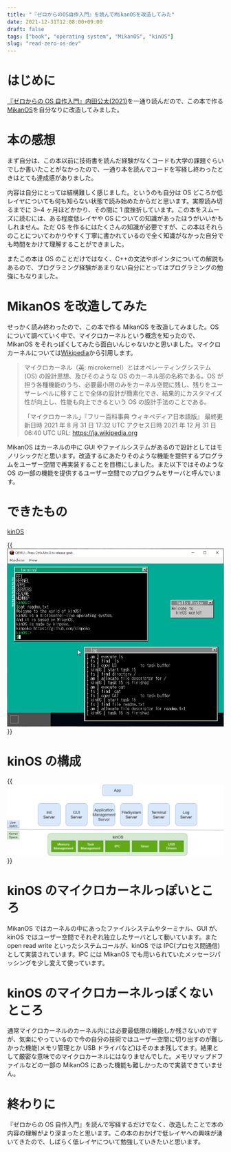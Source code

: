 ```yaml
---
title: "『ゼロからのOS自作入門』を読んでMikanOSを改造してみた"
date: 2021-12-31T12:08:00+09:00
draft: false
tags: ["book", "operating system", "MikanOS", "kinOS"]
slug: "read-zero-os-dev"
---
```


# はじめに

[『ゼロからの OS 自作入門』内田公太(2021)](https://www.amazon.co.jp/%E3%82%BC%E3%83%AD%E3%81%8B%E3%82%89%E3%81%AEOS%E8%87%AA%E4%BD%9C%E5%85%A5%E9%96%80-%E5%86%85%E7%94%B0-%E5%85%AC%E5%A4%AA/dp/4839975868)を一通り読んだので、この本で作る[MikanOS](https://github.com/uchan-nos/mikanos)を自分なりに改造してみました。

# 本の感想

まず自分は、この本以前に技術書を読んだ経験がなくコードも大学の課題ぐらいでしか書いたことがなかったので、一通り本を読んでコードを写経し終わったときはとても達成感がありました。

内容は自分にとっては結構難しく感じました。というのも自分は OS どころか低レイヤについても何も知らない状態で読み始めたからだと思います。実際読み切るまでに 3~4 ヶ月ほどかかり、その間に 1 度挫折しています。この本をスムーズに読むには、ある程度低レイヤや OS についての知識があったほうがいいかもしれません。ただ OS を作るにはたくさんの知識が必要ですが、この本はそれらのことについてわかりやすく丁寧に書かれているので全く知識がなかった自分でも時間をかけて理解することができました。

またこの本は OS のことだけではなく、C++の文法やポインタについての解説もあるので、プログラミング経験があまりない自分にとってはプログラミングの勉強にもなりました。

# MikanOS を改造してみた

せっかく読み終わったので、この本で作る MikanOS を改造してみました。OS について調べていく中で、マイクロカーネルという概念を知ったので、MikanOS をそれっぽくしてみたら面白いんじゃないかと思いました。マイクロカーネルについては[Wikipedia](https://ja.wikipedia.org/wiki/%E3%83%9E%E3%82%A4%E3%82%AF%E3%83%AD%E3%82%AB%E3%83%BC%E3%83%8D%E3%83%AB)から引用します。

> マイクロカーネル（英: microkernel）とはオペレーティングシステム (OS) の設計思想、及びそのような OS のカーネル部の名称である。OS が担う各種機能のうち、必要最小限のみをカーネル空間に残し、残りをユーザーレベルに移すことで全体の設計が簡素化でき、結果的にカスタマイズ性が向上し、性能も向上できるという OS の設計手法のことである。
>
> 「マイクロカーネル」『フリー百科事典 ウィキペディア日本語版』 最終更新日時 2021 年 8 月 31 日 17:32 UTC アクセス日時 2021 年 12 月 31 日 06:40 UTC URL: https://ja.wikipedia.org

MikanOS はカーネルの中に GUI やファイルシステムがあるので設計としてはモノリシックだと思います。改造するにあたりそのような機能を提供するプログラムをユーザー空間で再実装することを目標にしました。また以下ではそのような OS の一部の機能を提供するユーザー空間でのプログラムをサーバと呼んでいます。

# できたもの

[kinOS](https://github.com/kinpoko/kinOS)

{{<img src="screenshot.png" alt="screenshot" title="QEMUで起動させた様子">}}

# kinOS の構成

{{<img src="kinosarchit.drawio.png" alt="architecture" title="構成図">}}

# kinOS のマイクロカーネルっぽいところ

MikanOS ではカーネルの中にあったファイルシステムやターミナル、GUI が、kinOS ではユーザー空間でそれぞれ独立したサーバとして動いています。また open read write といったシステムコールが、kinOS では IPC(プロセス間通信)として実装されています。IPC には MikanOS でも用いられていたメッセージパッシングを少し変えて使っています。

# kinOS のマイクロカーネルっぽくないところ

通常マイクロカーネルのカーネル内には必要最低限の機能しか残さないのですが、気楽にやっているので今の自分の技術ではユーザー空間に切り出すのが難しかった機能(メモリ管理とか USB ドライバなど)はそのまま残してます。結果として厳密な意味でのマイクロカーネルにはなりませんでした。メモリマップドファイルなどの一部の MikanOS にあった機能も難しかったので実装できていません。

# 終わりに

『ゼロからの OS 自作入門』を読んで写経するだけでなく、改造したことで本の内容の理解がより深まったと思います。この本のおかげで低レイヤへの興味が湧いてきたので、しばらく低レイヤについて勉強していきたいと思います。
